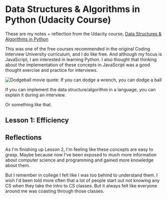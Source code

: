 # Data Structures & Algorithms in Python (Udacity Course)

These are my notes + reflection from the Udacity course, [Data Structures & Algorithms in Python](https://www.udacity.com/course/data-structures-and-algorithms-in-python--ud513)

This was one of the free courses recommended in the original Coding Interview University curriculum, and I do like free. And although my focus is JavaScript, I am interested in learning Python. I also thought that thinking about the implementation of these concepts in JavaScript was a good thought exercise and practice for interviews.

![Dodgeball movie quote: If you can dodge a wrench, you can dodge a ball](https://i.giphy.com/media/mmQ2BQUdlFoSA/giphy.webp)

If you can implement the data structure/algorithm in a language, you can explain it during an interview.

Or something like that.

## Lesson 1: Efficiency


## Reflections

As I'm finishing up Lesson 2, I'm feeling like these concepts are easy to grasp. Maybe because now I've been exposed to much more information about computer science and programming and gained more knowledge about them.

But I remember in college I felt like I was too behind to understand them. I wish I'd been told more often that a lot of people start out not knowing any CS when they take the intro to CS classes. But it always felt like everyone around me was coasting through those classes.

